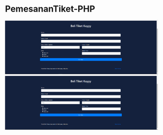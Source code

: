 # PemesananTiket-PHP

![alt text](https://raw.githubusercontent.com/ary-bod/PemesananTiket-PHP/main/Screenshot_46.png)
![alt text](https://raw.githubusercontent.com/ary-bod/PemesananTiket-PHP/main/Screenshot_46.png)
